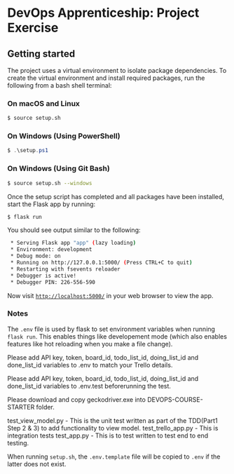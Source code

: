 # DevOps Apprenticeship: Project Exercise

## Getting started

The project uses a virtual environment to isolate package dependencies. To create the virtual environment and install required packages, run the following from a bash shell terminal:

### On macOS and Linux
```bash
$ source setup.sh
```
### On Windows (Using PowerShell)
```powershell
$ .\setup.ps1
```
### On Windows (Using Git Bash)
```bash
$ source setup.sh --windows
```

Once the setup script has completed and all packages have been installed, start the Flask app by running:
```bash
$ flask run
```

You should see output similar to the following:
```bash
 * Serving Flask app "app" (lazy loading)
 * Environment: development
 * Debug mode: on
 * Running on http://127.0.0.1:5000/ (Press CTRL+C to quit)
 * Restarting with fsevents reloader
 * Debugger is active!
 * Debugger PIN: 226-556-590
```
Now visit [`http://localhost:5000/`](http://localhost:5000/) in your web browser to view the app.

### Notes

The `.env` file is used by flask to set environment variables when running `flask run`. This enables things like developement mode (which also enables features like hot reloading when you make a file change).

Please add API key, token, board_id, todo_list_id, doing_list_id and done_list_id variables to .env to match your Trello details.

Please add API key, token, board_id, todo_list_id, doing_list_id and done_list_id variables to .env.test beforerunning the test.

Please download and copy geckodriver.exe into DEVOPS-COURSE-STARTER folder.

test_view_model.py  - This is the unit test written as part of the TDD(Part1 Step 2 & 3) to add functionality to view model.
test_trello_app.py - This is integration tests
test_app.py - This is to test written to test end to end testing.




When running `setup.sh`, the `.env.template` file will be copied to `.env` if the latter does not exist.